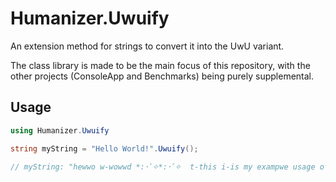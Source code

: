 # Humanizer.Uwuify

An extension method for strings to convert it into the UwU variant.

The class library is made to be the main focus of this repository, with the other projects (ConsoleApp and Benchmarks) being purely supplemental. 

## Usage

```cs
using Humanizer.Uwuify

string myString = "Hello World!".Uwuify();

// myString: "hewwo w-wowwd *:･ﾟ✧*:･ﾟ✧  t-this i-is my exampwe usage of this cuwsed humanyizew extenysiony (≧◡≦)"
```
